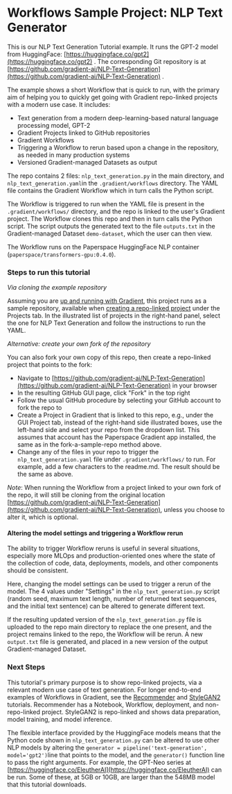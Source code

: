 # Workflows Sample Project: NLP Text Generator

This is our NLP Text Generation Tutorial example. It runs the GPT-2 model from HuggingFace: [https://huggingface.co/gpt2](https://huggingface.co/gpt2) . The corresponding Git repository is at [https://github.com/gradient-ai/NLP-Text-Generation](https://github.com/gradient-ai/NLP-Text-Generation) .

The example shows a short Workflow that is quick to run, with the primary aim of helping you to quickly get going with Gradient repo-linked projects with a modern use case. It includes:

* Text generation from a modern deep-learning-based natural language processing model, GPT-2
* Gradient Projects linked to GitHub repositories
* Gradient Workflows
* Triggering a Workflow to rerun based upon a change in the repository, as needed in many production systems
* Versioned Gradient-managed Datasets as output

The repo contains 2 files: `nlp_text_generation.py` in the main directory, and `nlp_text_generation.yaml`in the `.gradient/workflows` directory. The YAML file contains the Gradient Workflow which in turn calls the Python script.

The Workflow is triggered to run when the YAML file is present in the `.gradient/workflows/` directory, and the repo is linked to the user's Gradient project. The Workflow clones this repo and then in turn calls the Python script. The script outputs the generated text to the file `outputs.txt` in the Gradient-managed Dataset `demo-dataset`, which the user can then view.

The Workflow runs on the Paperspace HuggingFace NLP container \(`paperspace/transformers-gpu:0.4.0`\).

### Steps to run this tutorial

_Via cloning the example repository_

Assuming you are [up and running with Gradient](https://docs.paperspace.com/gradient/get-started/quick-start), this project runs as a sample repository, available when [creating a repo-linked project](https://docs.paperspace.com/gradient/get-started/quick-start#first-create-a-project) under the Projects tab. In the illustrated list of projects in the right-hand panel, select the one for NLP Text Generation and follow the instructions to run the YAML.

_Alternative: create your own fork of the repository_

You can also fork your own copy of this repo, then create a repo-linked project that points to the fork:

* Navigate to [https://github.com/gradient-ai/NLP-Text-Generation](https://github.com/gradient-ai/NLP-Text-Generation) in your browser
* In the resulting GitHub GUI page, click "Fork" in the top right
* Follow the usual GitHub procedure by selecting your GitHub account to fork the repo to
* Create a Project in Gradient that is linked to this repo, e.g., under the GUI Project tab, instead of the right-hand side illustrated boxes, use the left-hand side and select your repo from the dropdown list. This assumes that account has the Paperspace Gradient app installed, the same as in the fork-a-sample-repo method above.
* Change any of the files in your repo to trigger the `nlp_text_generation.yaml` file under `.gradient/workflows/` to run. For example, add a few characters to the readme.md. The result should be the same as above.

_Note_: When running the Workflow from a project linked to your own fork of the repo, it will still be cloning from the original location [https://github.com/gradient-ai/NLP-Text-Generation](https://github.com/gradient-ai/NLP-Text-Generation), unless you choose to alter it, which is optional.

#### Altering the model settings and triggering a Workflow rerun

The ability to trigger Workflow reruns is useful in several situations, especially more MLOps and production-oriented ones where the state of the collection of code, data, deployments, models, and other components should be consistent.

Here, changing the model settings can be used to trigger a rerun of the model. The 4 values under "Settings" in the `nlp_text_generation.py` script \(random seed, maximum text length, number of returned text sequences, and the initial text sentence\) can be altered to generate different text.

If the resulting updated version of the `nlp_text_generation.py` file is uploaded to the repo main directory to replace the one present, and the project remains linked to the repo, the Workflow will be rerun. A new `output.txt` file is generated, and placed in a new version of the output Gradient-managed Dataset.

### Next Steps

This tutorial's primary purpose is to show repo-linked projects, via a relevant modern use case of text generation. For longer end-to-end examples of Workflows in Gradient, see the [Recommender](https://docs.paperspace.com/gradient/get-started/tutorials-list/end-to-end-example) and [StyleGAN2](https://docs.paperspace.com/gradient/get-started/tutorials-list/workflows-sample-project) tutorials. Recommender has a Notebook, Workflow, deployment, and non-repo-linked project. StyleGAN2 is repo-linked and shows data preparation, model training, and model inference.

The flexible interface provided by the HuggingFace models means that the Python code shown in `nlp_text_generation.py` can be altered to use other NLP models by altering the `generator = pipeline('text-generation', model='gpt2')`line that points to the model, and the `generator()` function line to pass the right arguments. For example, the GPT-Neo series at [https://huggingface.co/EleutherAI](https://huggingface.co/EleutherAI) can be run. Some of these, at 5GB or 10GB, are larger than the 548MB model that this tutorial downloads.

